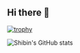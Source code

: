 ## Hi there 👋



[![trophy](https://github-profile-trophy.vercel.app/?username=mohshibinroshankt&theme=light)](https://github.com/ryo-ma/github-profile-trophy)

![Shibin's GitHub stats](https://github-readme-stats.vercel.app/api?username=mohshibinroshankt&show_icons=true&theme=radical)

<!--
**mohshibinroshankt/mohshibinroshankt** is a ✨ _special_ ✨ repository because its `README.md` (this file) appears on your GitHub profile.

Here are some ideas to get you started:

- 🔭 I’m currently working on ...
- 🌱 I’m currently learning ...
- 👯 I’m looking to collaborate on ...
- 🤔 I’m looking for help with ...
- 💬 Ask me about ...
- 📫 How to reach me: ...
- 😄 Pronouns: ...
- ⚡ Fun fact: ...
-->
